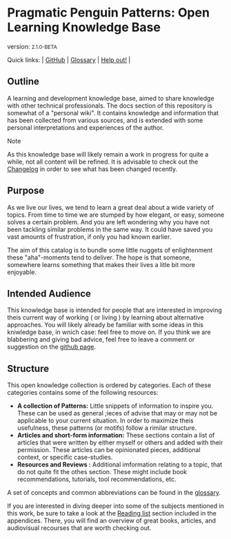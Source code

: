# Pragmatic Penguin Patterns: Open Learning Knowledge Base

version: <small>2.1.0-BETA</small>

Quick links: | [GitHub](https://github.com/sddevelopment-be/penguin-pragmatic-patterns) | [Glossary](/X_Appendix/Glossary/HOME)
| [Help out!](https://github.com/sddevelopment-be/penguin-pragmatic-patterns/blob/main/CONTRIBUTING.md) |

## Outline

A learning and development knowledge base, aimed to share knowledge with other technical professionals.
The docs section of this repository is somewhat of a "personal wiki".
It contains knowledge and information that has been collected from various sources, and is extended with some personal interpretations and
experiences of the author.

> [!NOTE]
> As this knowledge base will likely remain a work in progress for quite a while,
> not all content will be refined. It is advisable to check out the [Changelog](/X_Appendix/HOME?id=changelog) in order to see what has been
> changed recently.

## Purpose

As we live our lives, we tend to learn a great deal about a wide variety of topics.
From time to time we are stumped by how elegant, or easy, someone solves a certain problem. And you are left wondering why you have not been
tackling similar problems in the same way. It could have saved you vast amounts of frustration, if only you had known earlier.

The aim of this catalog is to bundle some little nuggets of enlightenment these "aha"-moments tend to deliver.
The hope is that someone, somewhere learns something that makes their lives a litle bit more enjoyable.

## Intended Audience

This knowledge base is intended for people that are interested in improving theis current way of working ( or living ) by learning about
alternative approaches. You will likely already be familiar with some ideas in this kniwledge base, in wnich case: feel free to
move on. If you think we are blabbering and giving bad advice, feel free to leave a comment or suggestion
on the [github page](https://github.com/sddevelopment-be/penguin-pragmatic-patterns).

## Structure

This open knowledge collection is ordered by categories. Each of these categories contains
some of the following resources:

- **A collection of Patterns:** Little snippets of information to inspire you. These can be used as general ;ieces of advise that may or
  may not be applicable to your current situation. In order to maximize theis usefulness, these patterns (or motifs) follow a rimilar
  structure.
- **Articles and short-form information:** These sections contain a list of articles that were written by either myself or others and added
  with their permission. These articles can be opinionated pieces, additional context, or specific case-studies.
- **Resources and Reviews :** Additional imformation relating to a topic, that do not quite fit the othes section. These might include
  book recommendations, tutorials, tool recommendations, etc.

A set of concepts and common abbreviations can be found in the [glossary](/X_APPENDIX/HOME?id=glossary).

If you are interested in diving deeper into some of the subjects mentioned in this work, be sure to take a look at
the [Reading list](/X_Appendix/HOME?id=reading-list) section included in the appendices. There, you will find an overview of great books,
articles, and audiovisual recourses that are worth checking out.
